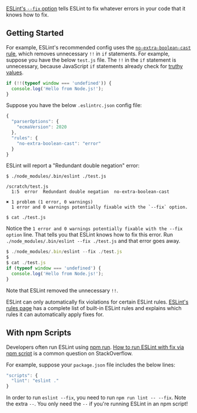 [ESLint's `--fix` option](https://eslint.org/docs/user-guide/command-line-interface#options) tells ESLint to fix whatever
errors in your code that it knows how to fix.

Getting Started
---------------

For example, ESLint's recommended config uses the [`no-extra-boolean-cast` rule](https://eslint.org/docs/rules/no-extra-boolean-cast), which removes unnecessary `!!` in `if` statements. For example, suppose you have the
below `test.js` file. The `!!` in the `if` statement is unnecessary, because JavaScript `if` statements already check
for [truthy values](/tutorials/fundamentals/truthy).

```javascript
if (!!(typeof window === 'undefined')) {
  console.log('Hello from Node.js!');
}
```

Suppose you have the below `.eslintrc.json` config file:

```javascript
{ 
  "parserOptions": {
    "ecmaVersion": 2020
  },
  "rules": {
    "no-extra-boolean-cast": "error"
  }
}
```

ESLint will report a "Redundant double negation" error:

```
$ ./node_modules/.bin/eslint ./test.js 

/scratch/test.js
  1:5  error  Redundant double negation  no-extra-boolean-cast

✖ 1 problem (1 error, 0 warnings)
  1 error and 0 warnings potentially fixable with the `--fix` option.

$ cat ./test.js 
```

Notice the `1 error and 0 warnings potentially fixable with the --fix option` line. That tells you that ESLint knows
how to fix this error. Run `./node_modules/.bin/eslint --fix ./test.js` and that error goes away.

```javascript
$ ./node_modules/.bin/eslint --fix ./test.js 
$ 
$ cat ./test.js
if (typeof window === 'undefined') {
  console.log('Hello from Node.js!');
}
```

Note that ESLint removed the unnecessary `!!`.

ESLint can only automatically fix violations for certain ESLint rules. [ESLint's rules page](https://eslint.org/docs/rules/) has a complete list of built-in ESLint rules and explains which
rules it can automatically apply fixes for.

With npm Scripts
----------------

Developers often run ESLint using [npm run](https://thecodebarbarian.com/3-neat-tricks-with-npm-run). [How to run ESLint with fix via npm script](https://stackoverflow.com/questions/40271230/how-to-run-eslint-fix-from-npm-script) is a common question on StackOverflow.

For example, suppose your `package.json` file includes the below lines:

```javascript
"scripts": {
  "lint": "eslint ."
}
```

In order to run `eslint --fix`, you need to run `npm run lint -- --fix`. Note the extra `--`. You only need the `--` if you're running ESLint in an npm script!